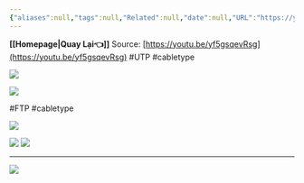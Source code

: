 ```yaml
---
{"aliases":null,"tags":null,"Related":null,"date":null,"URL":"https://youtu.be/yf5gsqevRsg","Author":null,"dg-publish":true,"image":null,"permalink":"/ELV/PHÂN LOẠI CÁP MẠNG, CẤU TẠO VÀ ỨNG DỤNG/","dgPassFrontmatter":true,"noteIcon":"2","created":"2024-01-17T16:03:51.863+07:00","updated":"2024-01-17T16:14:49.000+07:00"}
---
```


**[[Homepage\|Quay Lại👈]]**
Source: [https://youtu.be/yf5gsqevRsg](https://youtu.be/yf5gsqevRsg)
#UTP #cabletype 

![](https://i.imgur.com/nsX0M3Z.png)


![](https://i.imgur.com/aduBCCp.png)


#FTP #cabletype 

![](https://i.imgur.com/JkKZtEc.png)



![](https://i.imgur.com/YvEKSzX.png)
![](https://i.imgur.com/OacT26R.png)



---
![](https://i.imgur.com/yczyZxv.png)

